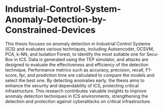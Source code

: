# Industrial-Control-System-Anomaly-Detection-by-Constrained-Devices
This thesis focuses on anomaly detection in Industrial Control Systems (ICS) and evaluates various techniques, including Autoencoder, OCSVM, PCA, k-NN, and Isolation Forest, to identify the most suitable one for Secu-Box in ICS. Data is generated using the TEP simulator, and attacks are designed to evaluate the effectiveness and efficiency of the detection technique. Performance metrics such as accuracy, precision, recall, F1-score, fpr, and prediction time are calculated to compare the models and select the best one. By detecting anomalies early, the thesis aims to enhance the security and dependability of ICS, protecting critical infrastructure. This research contributes valuable insights to improve anomaly detection techniques in ICS environments, strengthening the detection and protection against cyberattacks on critical infrastructure.
